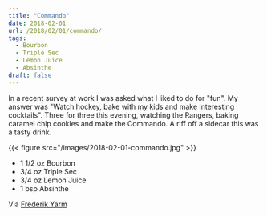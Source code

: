 ```yaml
---
title: "Commando"
date: 2018-02-01
url: /2018/02/01/commando/
tags:
  - Bourbon
  - Triple Sec
  - Lemon Juice
  - Absinthe
draft: false
---
```


In a recent survey at work I was asked what I liked to do for "fun". My answer was "Watch hockey, bake with my kids and make interesting cocktails". Three for three this evening, watching the Rangers, baking caramel chip cookies and make the Commando. A riff off a sidecar this was a tasty drink.

{{< figure src="/images/2018-02-01-commando.jpg" >}}

* 1 1/2 oz Bourbon
* 3/4 oz Triple Sec
* 3/4 oz Lemon Juice
* 1 bsp Absinthe

Via [Frederik Yarm](https://www.instagram.com/p/BYrxdIHAb2r/)